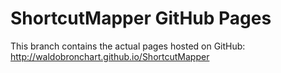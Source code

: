 ShortcutMapper GitHub Pages
==================

This branch contains the actual pages hosted on GitHub:
http://waldobronchart.github.io/ShortcutMapper

